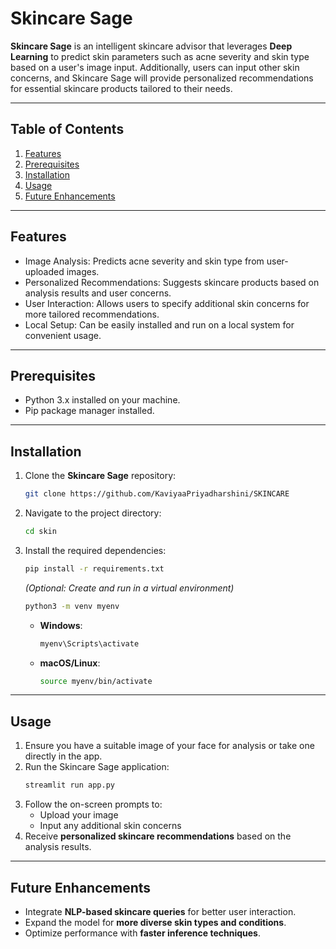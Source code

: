 # Skincare Sage

**Skincare Sage** is an intelligent skincare advisor that leverages **Deep Learning** to predict skin parameters such as acne severity and skin type based on a user's image input. Additionally, users can input other skin concerns, and Skincare Sage will provide personalized recommendations for essential skincare products tailored to their needs.

---

## Table of Contents
1. [Features](#-features)
2. [Prerequisites](#-prerequisites)
3. [Installation](#-installation)
4. [Usage](#-usage)
5. [Future Enhancements](#-future-enhancements)

---

## Features
- Image Analysis: Predicts acne severity and skin type from user-uploaded images.
- Personalized Recommendations: Suggests skincare products based on analysis results and user concerns.
- User Interaction: Allows users to specify additional skin concerns for more tailored recommendations.
- Local Setup: Can be easily installed and run on a local system for convenient usage.

---

## Prerequisites
- Python 3.x installed on your machine.
- Pip package manager installed.

---

## Installation
1. Clone the **Skincare Sage** repository:
   ```bash
   git clone https://github.com/KaviyaaPriyadharshini/SKINCARE
   ```
2. Navigate to the project directory:
   ```bash
   cd skin
   ```
3. Install the required dependencies:
   ```bash
   pip install -r requirements.txt
   ```
   *(Optional: Create and run in a virtual environment)*
   ```bash
   python3 -m venv myenv
   ```
   - **Windows**:
     ```bash
     myenv\Scripts\activate
     ```
   - **macOS/Linux**:
     ```bash
     source myenv/bin/activate
     ```

---

## Usage
1. Ensure you have a suitable image of your face for analysis or take one directly in the app.
2. Run the Skincare Sage application:
   ```bash
   streamlit run app.py
   ```
3. Follow the on-screen prompts to:
   - Upload your image
   - Input any additional skin concerns
4. Receive **personalized skincare recommendations** based on the analysis results.

---

## Future Enhancements
- Integrate **NLP-based skincare queries** for better user interaction.
- Expand the model for **more diverse skin types and conditions**.
- Optimize performance with **faster inference techniques**.

